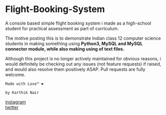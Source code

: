 # Flight-Booking-System

A console based simple flight booking system i made as a high-school student for practical assessment as part of curriculum.

The motive posting this is to demonstrate Indian class 12 computer science students in making something using **Python3, MySQL and MySQL connector module, while also making using of text files.**

Although this project is no longer actively maintained for obvious reasons, i would definitely be checking out any issues (not feature requests) if raised, and would also resolve them positively ASAP. Pull requests are fully welcome.
 
`Made with Love™ ❤️`

`by Karthik Nair` <br>

[instagram ](https://www.instagram.com/karthiknair.sh) <br>
[twitter](https://www.twitter.com/realkarthiknair)

